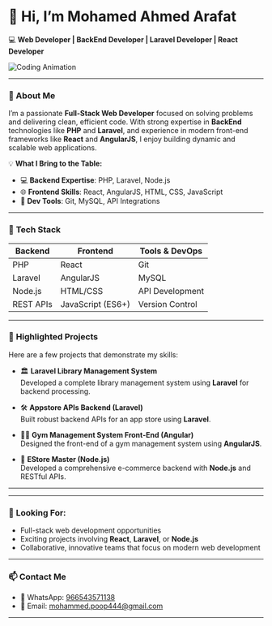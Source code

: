 # 👋 Hi, I’m **Mohamed Ahmed Arafat**

💻 **Web Developer | BackEnd Developer | Laravel Developer | React Developer**

![Coding Animation](https://media.giphy.com/media/qgQUggAC3Pfv687qPC/giphy.gif)

---

### 🌟 About Me

I’m a passionate **Full-Stack Web Developer** focused on solving problems and delivering clean, efficient code. With strong expertise in **BackEnd** technologies like **PHP** and **Laravel**, and experience in modern front-end frameworks like **React** and **AngularJS**, I enjoy building dynamic and scalable web applications.

💡 **What I Bring to the Table:**
- 💻 **Backend Expertise**: PHP, Laravel, Node.js
- 🌐 **Frontend Skills**: React, AngularJS, HTML, CSS, JavaScript
- 🚀 **Dev Tools**: Git, MySQL, API Integrations

---

### 🚀 **Tech Stack**
| **Backend**       | **Frontend**         | **Tools & DevOps** |
|-------------------|----------------------|--------------------|
| PHP               | React                | Git                |
| Laravel           | AngularJS            | MySQL              |
| Node.js           | HTML/CSS             | API Development    |
| REST APIs         | JavaScript (ES6+)     | Version Control    |

---

### 🌟 **Highlighted Projects**

Here are a few projects that demonstrate my skills:

- 🏛️ **Laravel Library Management System**  
  Developed a complete library management system using **Laravel** for backend processing.

- 🛠️ **Appstore APIs Backend (Laravel)**  
  Built robust backend APIs for an app store using **Laravel**.

- 🏋️‍♂️ **Gym Management System Front-End (Angular)**  
  Designed the front-end of a gym management system using **AngularJS**.

- 🛒 **EStore Master (Node.js)**  
  Developed a comprehensive e-commerce backend with **Node.js** and RESTful APIs.

---


---

### 👀 **Looking For:**
- Full-stack web development opportunities  
- Exciting projects involving **React**, **Laravel**, or **Node.js**  
- Collaborative, innovative teams that focus on modern web development

---

### 📫 **Contact Me**
- 💬 WhatsApp: [966543571138](https://wa.me/966543571138)
- 📧 Email: mohammed.poop444@gmail.com

---

<!---
Arafat77mo/Arafat77mo is a ✨ special ✨ repository because its `README.md` (this file) appears on your GitHub profile.
You can click the Preview link to take a look at your changes.
--->
